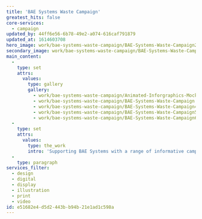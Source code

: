 ```yaml
---
title: 'BAE Systems Waste Campaign'
greatest_hits: false
core-services:
  - campaign
updated_by: 44ff6e56-6b78-49e2-a074-616caf791879
updated_at: 1614603708
hero_image: work/bae-systems-waste-campaign/BAE-Systems-Waste-Campaign2.jpg
secondary_image: work/bae-systems-waste-campaign/BAE-Systems-Waste-Campaign3.jpg
main_content:
  -
    type: set
    attrs:
      values:
        type: gallery
        gallery:
          - work/bae-systems-waste-campaign/Animated-Inforgraphics-Mockup-3.gif
          - work/bae-systems-waste-campaign/BAE-Systems-Waste-Campaign.jpg
          - work/bae-systems-waste-campaign/BAE-Systems-Waste-Campaign4.jpg
          - work/bae-systems-waste-campaign/BAE-Systems-Waste-Campaign5.jpg
          - work/bae-systems-waste-campaign/BAE-Systems-Waste-Campaign6.jpg
  -
    type: set
    attrs:
      values:
        type: the_work
        intro: 'Supporting BAE Systems with a range of informative campaign posters encouraging employees to recycle more of their waste. We created multiple posters and printed banners to be seen across all of their sites and different sectors of the business, from Land, Sea, and Air to Submarine with focused statistics for each department. When asking employees to carry out tasks, it’s important to make it as fun as possible. With posters near to recycling bins posing questions for the audience to vote via their trash creates an engagement between the campaign and employees whilst also recycling!'
  -
    type: paragraph
services_filter:
  - design
  - digital
  - display
  - illustration
  - print
  - video
id: e51682e4-d5d2-443b-b94b-21e1ad1c598a
---
```

